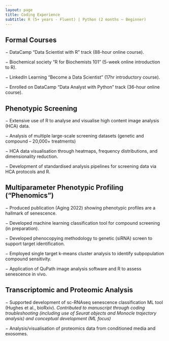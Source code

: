 ```yaml
---
layout: page
title: Coding Experience
subtitle: R (5+ years - Fluent) | Python (2 months – Beginner)
---
```


## Formal Courses
−	DataCamp “Data Scientist with R” track (88-hour online course).

−	Biochemical society “R for Biochemists 101” (5-week online introduction to R).

−	LinkedIn Learning “Become a Data Scientist” (17hr introductory course).

−	Enrolled on DataCamp “Data Analyst with Python” track (36-hour online course).

## Phenotypic Screening 
−	Extensive use of R to analyse and visualise high content image analysis (HCA) data.

−	Analysis of multiple large-scale screening datasets (genetic and compound – 20,000+ treatments)

−	HCA data visualisation through heatmaps, frequency distributions, and dimensionality reduction.

−	Development of standardised analysis pipelines for screening data via HCA protocols and R.

## Multiparameter Phenotypic Profiling (“Phenomics”)
−	Produced publication (Aging 2022) showing phenotypic profiles are a hallmark of senescence.

−	Developed machine learning classification tool for compound screening (in preparation).

−	Developed phenocopying methodology to genetic (siRNA) screen to support target identification.

−	Employed single target k-means cluster analysis to identify subpopulation compound sensitivity.

−	Application of QuPath image analysis software and R to assess senescence in vivo.  

## Transcriptomic and Proteomic Analysis

−	Supported development of sc-RNAseq senescence classification ML tool (Hughes et al., bioRxiv).
  _Contributed to manuscript through coding troubleshooting (including use of Seurat objects and Monocle trajectory analysis) and conceptual development (ML focus)_
  
−	Analysis/visualisation of proteomics data from conditioned media and exosomes. 



